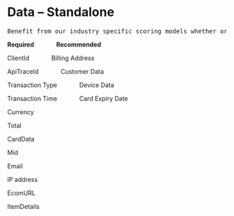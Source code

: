 # Data – Standalone

<pre>Benefit from our industry specific scoring models whether or not your business acquires with us.</pre>

**Required** &nbsp;&nbsp;&nbsp;&nbsp;&nbsp;&nbsp;&nbsp;&nbsp;&nbsp;&nbsp;&nbsp;  **Recommended**

ClientId  &nbsp;&nbsp;&nbsp;&nbsp;&nbsp;&nbsp;&nbsp;&nbsp;&nbsp;&nbsp;&nbsp;  Billing Address

ApiTraceId &nbsp;&nbsp;&nbsp;&nbsp;&nbsp;&nbsp;&nbsp;&nbsp;&nbsp;&nbsp;&nbsp; Customer Data

Transaction Type &nbsp;&nbsp;&nbsp;&nbsp;&nbsp;&nbsp;&nbsp;&nbsp;&nbsp;&nbsp;&nbsp; Device Data

Transaction Time &nbsp;&nbsp;&nbsp;&nbsp;&nbsp;&nbsp;&nbsp;&nbsp;&nbsp;&nbsp;&nbsp; Card Expiry Date

Currency &nbsp;&nbsp;&nbsp;&nbsp;&nbsp;&nbsp;&nbsp;&nbsp;&nbsp;&nbsp;&nbsp;

Total &nbsp;&nbsp;&nbsp;&nbsp;&nbsp;&nbsp;&nbsp;&nbsp;&nbsp;&nbsp;&nbsp;

CardData &nbsp;&nbsp;&nbsp;&nbsp;&nbsp;&nbsp;&nbsp;&nbsp;&nbsp;&nbsp;&nbsp;

Mid &nbsp;&nbsp;&nbsp;&nbsp;&nbsp;&nbsp;&nbsp;&nbsp;&nbsp;&nbsp;&nbsp;

Email &nbsp;&nbsp;&nbsp;&nbsp;&nbsp;&nbsp;&nbsp;&nbsp;&nbsp;&nbsp;&nbsp;

IP address &nbsp;&nbsp;&nbsp;&nbsp;&nbsp;&nbsp;&nbsp;&nbsp;&nbsp;&nbsp;&nbsp;

EcomURL &nbsp;&nbsp;&nbsp;&nbsp;&nbsp;&nbsp;&nbsp;&nbsp;&nbsp;&nbsp;&nbsp;

ItemDetails &nbsp;&nbsp;&nbsp;&nbsp;&nbsp;&nbsp;&nbsp;&nbsp;&nbsp;&nbsp;&nbsp;

